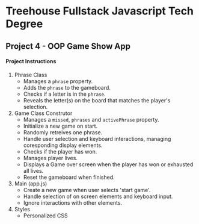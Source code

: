 # Treehouse Fullstack Javascript Tech Degree
## Project 4 - OOP Game Show App

#### Project Instructions
1. Phrase Class
    - Manages a `phrase` property.
    - Adds the `phrase` to the gameboard.
    - Checks if a letter is in the `phrase`.
    - Reveals the letter(s) on the board that matches the player's selection.
2. Game Class Construtor
    - Manages a `missed`, `phrases` and `activePhrase` property.
    - Initialize a new game on start.
    - Randomly retreives one phrase.
    - Handle user selection and keyboard interactions, managing coresponding display elements.
    - Checks if the player has won.
    - Manages player lives.
    - Displays a Game over screen when the player has won or exhausted all lives.
    - Reset the gameboard when finished.
3. Main (app.js)
    - Create a new game when user selects 'start game'.
    - Handle selection of on screen elements and keyboard input.
    - Ignore interactions with other elements.
4. Styles
    - Personalized CSS